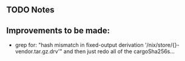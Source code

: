 ## TODO Notes

## Improvements to be made:

- grep for: "hash mismatch in fixed-output derivation '/nix/store/{}-vendor.tar.gz.drv'"
  and then just redo all of the cargoSha256s...
